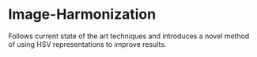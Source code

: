 # Image-Harmonization
Follows current state of the art techniques and introduces a novel method of using HSV representations to improve results.

